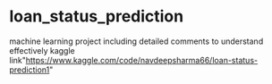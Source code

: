 # loan_status_prediction
machine learning project including detailed comments to understand effectively
kaggle link"https://www.kaggle.com/code/navdeepsharma66/loan-status-prediction1"
